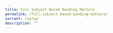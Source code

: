 ```yaml
---
title: Full Subject Based Banding Matters
permalink: /full-subject-based-banding-matters/
variant: tiptap
description: ""
---
```

<p></p>